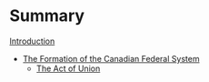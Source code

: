 # Summary

[Introduction](./README.md)
- [The Formation of the Canadian Federal System](./chapter1/index.md)
  - [The Act of Union](./chapter1/1.md)
